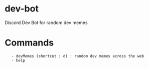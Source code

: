 # dev-bot

Discord Dev Bot for random dev memes

# Commands
```
   - devMemes (shortcut : d) : random dev memes across the web 
   - help
```
